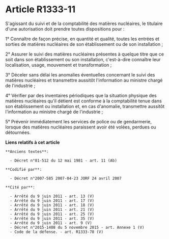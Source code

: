# Article R1333-11

S'agissant du suivi et de la comptabilité des matières nucléaires, le titulaire d'une autorisation doit prendre toutes
dispositions pour :

1° Connaître de façon précise, en quantité et qualité, toutes les entrées et sorties de matières nucléaires de son
établissement ou de son installation ;

2° Assurer le suivi des matières nucléaires présentes à quelque titre que ce soit dans son établissement ou son installation,
c'est-à-dire connaître leur localisation, usage, mouvement et transformation ;

3° Déceler sans délai les anomalies éventuelles concernant le suivi des matières nucléaires et transmettre aussitôt
l'information au ministre chargé de l'industrie ;

4° Vérifier par des inventaires périodiques que la situation physique des matières nucléaires qu'il détient est conforme à la
comptabilité tenue dans son établissement ou installation et, en cas d'anomalie, transmettre aussitôt l'information au
ministre chargé de l'industrie ;

5° Prévenir immédiatement les services de police ou de gendarmerie, lorsque des matières nucléaires paraissent avoir été
volées, perdues ou détournées.

**Liens relatifs à cet article**

	**Anciens textes**:

	  - Décret n°81-512 du 12 mai 1981 - art. 11 (Ab)

	**Codifié par**:

	  - Décret n°2007-585 2007-04-23 JORF 24 avril 2007

	**Cité par**:

	  - Arrêté du 9 juin 2011 - art. 13 (V)
	  - Arrêté du 9 juin 2011 - art. 17 (V)
	  - Arrêté du 9 juin 2011 - art. 18 (V)
	  - Arrêté du 9 juin 2011 - art. 21 (V)
	  - Arrêté du 9 juin 2011 - art. 25 (V)
	  - Arrêté du 9 juin 2011 - art. 35 (V)
	  - Arrêté du 9 juin 2011 - art. 9 (V)
	  - Décret n°2015-1408 du 5 novembre 2015 - art. Annexe 1 (V)
	  - Code de la défense. - art. R1333-78 (V)
